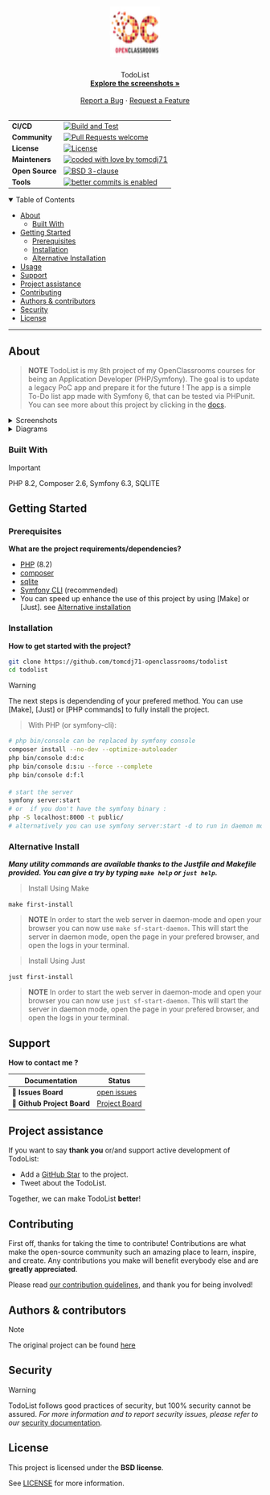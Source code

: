 <h1 align="center">
  <a href="https://github.com/tomcdj71-openclassrooms/todolist">
    <!-- Please provide path to your logo here -->
    <img src="public/img/Logo_OpenClassrooms.png" alt="Logo" width="100" height="100">
  </a>
</h1>

<div align="center">
  TodoList
  <br />
  <a href="#about"><strong>Explore the screenshots »</strong></a>
  <br />
  <br />
  <a href="https://github.com/tomcdj71-openclassrooms/todolist/issues/new?assignees=&labels=bug&template=01_BUG_REPORT.md&title=bug%3A+">Report a Bug</a>
   · 
  <a href="https://github.com/tomcdj71-openclassrooms/todolist/issues/new?assignees=&labels=enhancement&template=02_FEATURE_REQUEST.md&title=feat%3A+">Request a Feature</a>
</div>

<div align="center">
<br />


|  | |
|---|---|
| **CI/CD** | [![Build and Test](https://github.com/tomcdj71-openclassrooms/todolist/actions/workflows/build_and_test.yaml/badge.svg)](https://github.com/tomcdj71-openclassrooms/todolist/actions/workflows/build_and_test.yaml)  |
| **Community** | [![Pull Requests welcome](https://img.shields.io/badge/PRs-welcome-ff69b4.svg?style=flat-square)](https://github.com/tomcdj71-openclassrooms/todolist/issues?q=is%3Aissue+is%3Aopen+label%3A%22help+wanted%22)  |
| **License** | [![License](https://img.shields.io/badge/License-BSD_3--Clause-blue.svg)](https://opensource.org/licenses/BSD-3-Clause) |
| **Mainteners** | [![coded with love by tomcdj71](https://img.shields.io/badge/%3C%2F%3E%20with%20%E2%99%A5%20by-tomcdj71-ff1414.svg?style=flat-square)](https://github.com/tomcdj71) |
| **Open&#160;Source** | [![BSD 3-clause](https://img.shields.io/badge/License-BSD%203--Clause-blue.svg)](https://github.com/tomcdj71-openclassrooms/todolist/blob/main/LICENSE) |
| **Tools** | [![better commits is enabled](https://img.shields.io/badge/better--commits-enabled?style=for-the-badge&logo=git&color=a6e3a1&logoColor=D9E0EE&labelColor=302D41)](https://github.com/Everduin94/better-commits) |

</div>

<details open="open">
<summary>Table of Contents</summary>

- [About](#about)
  - [Built With](#built-with)
- [Getting Started](#getting-started)
  - [Prerequisites](#prerequisites)
  - [Installation](#installation)
  - [Alternative Installation](#alternative-install)
- [Usage](#usage)
- [Support](#support)
- [Project assistance](#project-assistance)
- [Contributing](#contributing)
- [Authors & contributors](#authors--contributors)
- [Security](#security)
- [License](#license)

</details>

---

## About

> **NOTE**
> TodoList is my 8th project of my OpenClassrooms courses for being an Application Developer (PHP/Symfony).
> The goal is to update a legacy PoC app and prepare it for the future !
> The app is a simple To-Do list app made with Symfony 6, that can be tested via PHPunit.
> You can see more about this project by clicking in the [docs](./docs/todoco_intro.pdf).


<details>
<summary>Screenshots</summary>
<br>

|                                                    Home Page                                                    |
| :-------------------------------------------------------------------------------------------------------------: |
|  <img src="docs/screenshots/homepage.png" title="Home Page" width="100%" alt="Home Page">                       |

|                                                   Login Page                                                    |
| :-------------------------------------------------------------------------------------------------------------: |
|  <img src="docs/screenshots/userlogin.png" title="Create User Page" width="100%" alt="Create User Page">        |

|                                                Create User Page                                                 |
| :-------------------------------------------------------------------------------------------------------------: |
|  <img src="docs/screenshots/usercreate.png" title="Create User Page" width="100%" alt="Create User Page">       |

|                                                 Tasks List Page                                                 |
| :-------------------------------------------------------------------------------------------------------------: |
|  <img src="docs/screenshots/taskslist.png" title="Tasks List Page" width="100%" alt="Tasks List Page">          |

|                                                Task Create Page                                                 |
| :-------------------------------------------------------------------------------------------------------------: |
|  <img src="docs/screenshots/taskcreate.png" title="Task Create Page" width="100%" alt="Task Create Page">       |

|                                                 Task Edit Page                                                  |
| :-------------------------------------------------------------------------------------------------------------: |
|  <img src="docs/screenshots/taskedit.png" title="Task Edit Page" width="100%" alt="Task Edit Page">             |

|                                                Task Delete Page                                                 |
| :-------------------------------------------------------------------------------------------------------------: |
|  <img src="docs/screenshots/taskdelete.png" title="Task Delete Page" width="100%" alt="Task Delete Page">       |

|                                                Task Toggle Page                                                 |
| :-------------------------------------------------------------------------------------------------------------: |
|  <img src="docs/screenshots/tasktoggle.png" title="Task Toggle Page" width="100%" alt="Task Toggle Page">       |

</details>

<details>
<summary>Diagrams</summary>
<br>

|         TYPE        |       PREVIEW       |
| :-----------------: | :-----------------: |
| MPD · drawio        | [MPD]               |
| Classes · plantuml  | [Classes]           |
| Sequence · plantuml | [Add Task]          |
| Sequence · plantuml | [Delete Task]       |
| Sequence · plantuml | [Create Task]       |
| Sequence · plantuml | [Toggle Task]       |
| Sequence · plantuml | [Update Task]       |
| Sequence · plantuml | [Add User]          |
| Sequence · plantuml | [Login]             |
| Sequence · plantuml | [Logout]            |
| Use Case · plantuml | [Use Case]          |

[MPD]: docs/diagrams/png/MPD.png
[Classes]: docs/diagrams/png/classes.png
[Add Task]: docs/diagrams/png/Seq_1_Add_Task.png
[Delete Task]: docs/diagrams/png/Seq_2_Delete_Task.png
[Create Task]: docs/diagrams/png/Seq_3_Create_User.png
[Toggle Task]: docs/diagrams/png/Seq_4_Toggle_Task.png
[Update Task]: docs/diagrams/png/Seq_5_Update_Task.png
[Add User]: docs/diagrams/png/Seq_6_Add_User.png
[Login]: docs/diagrams/png/Seq_7_Login.png
[Logout]: docs/diagrams/png/Seq_8_Logout.png
[Use Case]: docs/diagrams/png/UseCase.png

</details>

### Built With

> [!IMPORTANT]  
> PHP 8.2, Composer 2.6, Symfony 6.3, SQLITE

## Getting Started

### Prerequisites

**What are the project requirements/dependencies?**

- [PHP] (8.2)
- [composer]
- [sqlite]
- [Symfony CLI] (recommended)
- You can speed up enhance the use of this project by using [Make] or [Just]. see [Alternative installation](#alternative-install)

[PHP]: https://www.php.net/downloads
[Symfony CLI]: https://symfony.com/download
[Composer]: https://getcomposer.com
[SQLite]: https://www.sqlite.org/download.html
### Installation

**How to get started with the project?**

```bash
git clone https://github.com/tomcdj71-openclassrooms/todolist
cd todolist
```
> [!WARNING]  
> The next steps is dependending of your prefered method. You can use [Make], [Just] or [PHP commands] to fully install the project.

> With PHP (or symfony-cli):

```bash
# php bin/console can be replaced by symfony console
composer install --no-dev --optimize-autoloader
php bin/console d:d:c
php bin/console d:s:u --force --complete
php bin/console d:f:l

# start the server
symfony server:start 
# or  if you don't have the symfony binary :
php -S localhost:8000 -t public/ 
# alternatively you can use symfony server:start -d to run in daemon mode
```
### Alternative Install

**_Many utility commands are available thanks to the Justfile and Makefile provided. You can give a try by typing `make help` or `just help`._**

> Install Using Make

`make first-install`

> **NOTE**
> In order to start the web server in daemon-mode and open your browser you can now use `make sf-start-daemon`. 
> This will start the server in daemon mode, open the page in your prefered browser, and open the logs in your terminal.

> Install Using Just

`just first-install`

> **NOTE**
> In order to start the web server in daemon-mode and open your browser you can now use `just sf-start-daemon`. 
> This will start the server in daemon mode, open the page in your prefered browser, and open the logs in your terminal.

## Support

**How to contact me ?**

| Documentation              | Status                                                         |
| -------------------------- | -------------------------------------------------------------- |
| :bug: **Issues Board** | [open issues](https://github.com/tomcdj71-openclassrooms/todolist/issues) |
| :bug: **Github Project Board** | [Project Board](https://github.com/orgs/tomcdj71-openclassrooms/projects/2) |

## Project assistance

If you want to say **thank you** or/and support active development of TodoList:

- Add a [GitHub Star](https://github.com/tomcdj71-openclassrooms/todolist) to the project.
- Tweet about the TodoList.

Together, we can make TodoList **better**!

## Contributing

First off, thanks for taking the time to contribute! Contributions are what make the open-source community such an amazing place to learn, inspire, and create. Any contributions you make will benefit everybody else and are **greatly appreciated**.


Please read [our contribution guidelines](./docs/CONTRIBUTING.md), and thank you for being involved!

## Authors & contributors

> [!NOTE]  
> The original project can be found [here](https://github.com/saro0h/projet8-TodoList)

## Security

> [!WARNING]  
> TodoList follows good practices of security, but 100% security cannot be assured.
> _For more information and to report security issues, please refer to our_ [security documentation](docs/SECURITY.md).

## License

This project is licensed under the **BSD license**.

See [LICENSE](LICENSE) for more information.
